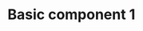 # Basic component 1
<preview path="../demo/button-demo.vue" title="基础使用" description="基础使用示例"></preview>